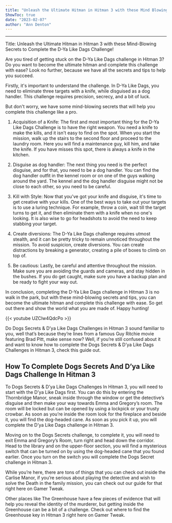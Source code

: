 ```yaml
---
title: "Unleash the Ultimate Hitman in Hitman 3 with these Mind Blowing Secrets to Complete the D-Ya Like Dags challenge!"
ShowToc: true 
date: "2023-02-07"
author: "Ann Denton"
---
```

*****
Title: Unleash the Ultimate Hitman in Hitman 3 with these Mind-Blowing Secrets to Complete the D-Ya Like Dags Challenge!

Are you tired of getting stuck on the D-Ya Like Dags challenge in Hitman 3? Do you want to become the ultimate hitman and complete this challenge with ease? Look no further, because we have all the secrets and tips to help you succeed.

Firstly, it's important to understand the challenge. In D-Ya Like Dags, you need to eliminate three targets with a knife, while disguised as a dog handler. This challenge requires precision, secrecy, and a bit of luck.

But don't worry, we have some mind-blowing secrets that will help you complete this challenge like a pro.

1. Acquisition of a Knife:
The first and most important thing for the D-Ya Like Dags Challenge is to have the right weapon. You need a knife to make the kills, and it isn't easy to find on the spot. When you start the mission, walk up the stairs to the second floor and proceed to the laundry room. Here you will find a maintenance guy, kill him, and take the knife. If you have misses this spot, there is always a knife in the kitchen.

2. Disguise as dog handler:
The next thing you need is the perfect disguise, and for that, you need to be a dog handler. You can find the dog handler outfit in the kennel room or on one of the guys walking around the yard. The kennel and the dog handler disguise might not be close to each other, so you need to be careful.

3. Kill with Style:
Now that you've got your knife and disguise, it's time to get creative with your kills. One of the best ways to take out your targets is to use a luring technique. For example, throw a coin, wait till the target turns to get it, and then eliminate them with a knife when no one's looking. It is also wise to go for headshots to avoid the need to keep stabbing your target.

4. Create diversions:
The D-Ya Like Dags challenge requires utmost stealth, and it can be pretty tricky to remain unnoticed throughout the mission. To avoid suspicion, create diversions. You can create distractions by breaking a generator, creating a pile of boxes to climb on top of.

5. Be cautious:
Lastly, be careful and attentive throughout the mission. Make sure you are avoiding the guards and cameras, and stay hidden in the bushes. If you do get caught, make sure you have a backup plan and be ready to fight your way out.

In conclusion, completing the D-Ya Like Dags challenge in Hitman 3 is no walk in the park, but with these mind-blowing secrets and tips, you can become the ultimate hitman and complete this challenge with ease. So get out there and show the world what you are made of. Happy hunting!

{{< youtube UZClw4QdcPo >}} 



Do Dogs Secrets & D’ya Like Dags Challenges in Hitman 3 sound familiar to you, well that’s because they’re lines from a famous Guy Ritchie movie featuring Brad Pitt, make sense now? Well, if you’re still confused about it and want to know how to complete the Dogs Secrets & D’ya Like Dags Challenges in Hitman 3, check this guide out.
 
## How To Complete Dogs Secrets And D’ya Like Dags Challenge In Hitman 3
 
To Dogs Secrets & D’ya Like Dags Challenges In Hitman 3, you will need to start with the D’ya Like Dags first. You can do this by entering the Thornbridge Manor, sneak inside through the window or get the detective’s disguise and then make your way towards Emma and Gregory’s room. The room will be locked but can be opened by using a lockpick or your trusty crowbar. As soon as you’re inside the room look for the fireplace and beside it, you will find the dog-headed cane. As soon as you pick it up, you will complete the D’ya Like Dags challenge in Hitman 3.
 

 
Moving on to the Dogs Secrets challenge, to complete it, you will need to exit Emma and Gregory’s Room, turn right and head down the corridor. Head to the library and on the upper-floor section, you will find a mysterious switch that can be turned on by using the dog-headed cane that you found earlier. Once you turn on the switch you will complete the Dogs Secret challenge in Hitman 3.
 
While you’re here, there are tons of things that you can check out inside the Carlise Manor, if you’re serious about playing the detective and wish to solve the Death in the family mission, you can check out our guide for that right here on Gamer Tweak.
 
Other places like The Greenhouse have a few pieces of evidence that will help you reveal the identity of the murderer, but getting inside the Greenhouse can be a bit of a challenge. Check out where to find the Greenhouse key in Hitman 3 right here on Gamer Tweak.




